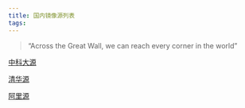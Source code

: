 ```yaml
---
title: 国内镜像源列表
tags:
---
```


> “Across the Great Wall, we can reach every corner in the world”

[中科大源](https://mirrors.ustc.edu.cn/help/)

[清华源](https://mirror.tuna.tsinghua.edu.cn/help/)

[阿里源](https://developer.aliyun.com/mirror)